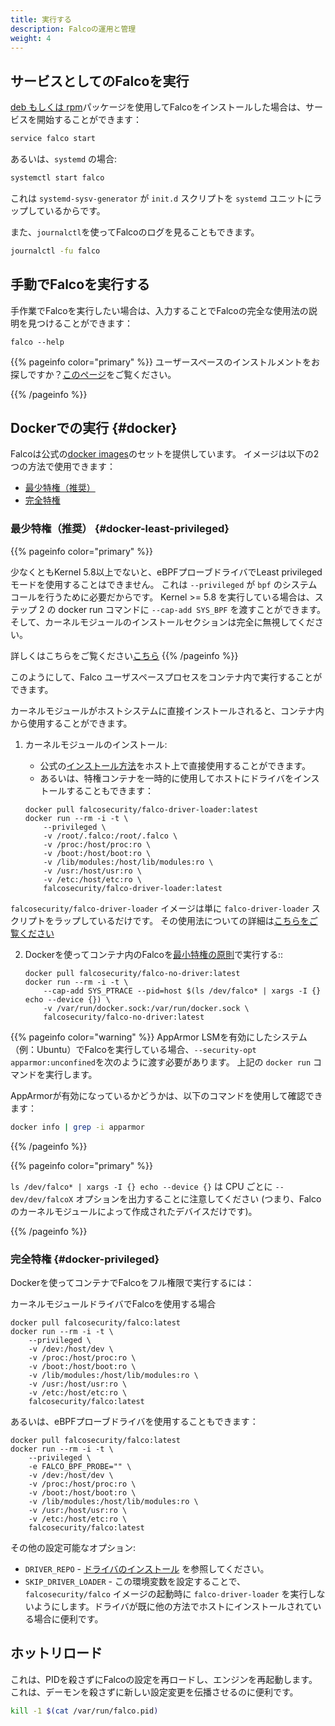 ```yaml
---
title: 実行する
description: Falcoの運用と管理
weight: 4
---
```



## サービスとしてのFalcoを実行

[deb もしくは rpm](../installation)パッケージを使用してFalcoをインストールした場合は、サービスを開始することができます：

```bash
service falco start
```

あるいは、`systemd` の場合:
```bash
systemctl start falco
```
これは `systemd-sysv-generator` が `init.d` スクリプトを `systemd` ユニットにラップしているからです。

また、`journalctl`を使ってFalcoのログを見ることもできます。

```bash 
journalctl -fu falco
```

## 手動でFalcoを実行する

手作業でFalcoを実行したい場合は、入力することでFalcoの完全な使用法の説明を見つけることができます：

```
falco --help
```

{{% pageinfo color="primary" %}}
ユーザースペースのインストルメントをお探しですか？[このページ](/docs/event-sources/drivers/)をご覧ください。

{{% /pageinfo %}}

## Dockerでの実行 {#docker}

Falcoは公式の[docker images](/docs/getting-started/download#images)のセットを提供しています。
イメージは以下の2つの方法で使用できます：
- [最少特権（推奨）](#docker-least-privileged)
- [完全特権](#docker-privileged)

### 最少特権（推奨） {#docker-least-privileged}


{{% pageinfo color="primary" %}}

少なくともKernel 5.8以上でないと、eBPFプローブドライバでLeast privilegedモードを使用することはできません。
これは `--privileged` が `bpf` のシステムコールを行うために必要だからです。
Kernel >= 5.8 を実行している場合は、ステップ 2 の docker run コマンドに `--cap-add SYS_BPF` を渡すことができます。
そして、カーネルモジュールのインストールセクションは完全に無視してください。

詳しくはこちらをご覧ください[こちら](https://github.com/falcosecurity/falco/issues/1299#issuecomment-653448207)
{{% /pageinfo %}}

このようにして、Falco ユーザスペースプロセスをコンテナ内で実行することができます。

カーネルモジュールがホストシステムに直接インストールされると、コンテナ内から使用することができます。

1. カーネルモジュールのインストール:

    - 公式の[インストール方法](/docs/getting-started/installation)をホスト上で直接使用することができます。
    - あるいは、特権コンテナを一時的に使用してホストにドライバをインストールすることもできます：

    ```shell
    docker pull falcosecurity/falco-driver-loader:latest
    docker run --rm -i -t \
        --privileged \
        -v /root/.falco:/root/.falco \
        -v /proc:/host/proc:ro \
        -v /boot:/host/boot:ro \
        -v /lib/modules:/host/lib/modules:ro \
        -v /usr:/host/usr:ro \
        -v /etc:/host/etc:ro \
        falcosecurity/falco-driver-loader:latest
    ``` 


`falcosecurity/falco-driver-loader` イメージは単に `falco-driver-loader` スクリプトをラップしているだけです。
その使用法についての詳細は[こちらをご覧ください](//docs/installation#install-driver)


2. Dockerを使ってコンテナ内のFalcoを[最小特権の原則](https://en.wikipedia.org/wiki/Principle_of_least_privilege)で実行する::

    ```shell
    docker pull falcosecurity/falco-no-driver:latest
    docker run --rm -i -t \
        --cap-add SYS_PTRACE --pid=host $(ls /dev/falco* | xargs -I {} echo --device {}) \
        -v /var/run/docker.sock:/var/run/docker.sock \
        falcosecurity/falco-no-driver:latest
    ```

{{% pageinfo color="warning" %}}
AppArmor LSMを有効にしたシステム（例：Ubuntu）でFalcoを実行している場合、`--security-opt apparmor:unconfined`を次のように渡す必要があります。
上記の `docker run` コマンドを実行します。

AppArmorが有効になっているかどうかは、以下のコマンドを使用して確認できます：

```bash
docker info | grep -i apparmor
```

{{% /pageinfo %}}

{{% pageinfo color="primary" %}}

`ls /dev/falco* | xargs -I {} echo --device {}` は CPU ごとに `--dev/dev/falcoX` オプションを出力することに注意してください (つまり、Falco のカーネルモジュールによって作成されたデバイスだけです)。

{{% /pageinfo %}}

### 完全特権 {#docker-privileged}

Dockerを使ってコンテナでFalcoをフル権限で実行するには：

カーネルモジュールドライバでFalcoを使用する場合

```shell
docker pull falcosecurity/falco:latest
docker run --rm -i -t \
    --privileged \
    -v /dev:/host/dev \
    -v /proc:/host/proc:ro \
    -v /boot:/host/boot:ro \
    -v /lib/modules:/host/lib/modules:ro \
    -v /usr:/host/usr:ro \
    -v /etc:/host/etc:ro \
    falcosecurity/falco:latest
```

あるいは、eBPFプローブドライバを使用することもできます：

```shell
docker pull falcosecurity/falco:latest
docker run --rm -i -t \
    --privileged \
    -e FALCO_BPF_PROBE="" \
    -v /dev:/host/dev \
    -v /proc:/host/proc:ro \
    -v /boot:/host/boot:ro \
    -v /lib/modules:/host/lib/modules:ro \
    -v /usr:/host/usr:ro \
    -v /etc:/host/etc:ro \
    falcosecurity/falco:latest
```

その他の設定可能なオプション:

- `DRIVER_REPO` - [ドライバのインストール](https://falco.org/docs/getting-started/installation/#install-driver) を参照してください。
- `SKIP_DRIVER_LOADER` - この環境変数を設定することで、`falcosecurity/falco` イメージの起動時に `falco-driver-loader` を実行しないようにします。ドライバが既に他の方法でホストにインストールされている場合に便利です。

## ホットリロード

これは、PIDを殺さずにFalcoの設定を再ロードし、エンジンを再起動します。これは、デーモンを殺さずに新しい設定変更を伝播させるのに便利です。

```bash
kill -1 $(cat /var/run/falco.pid)
```
